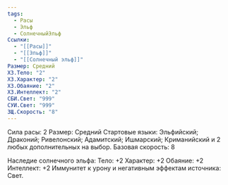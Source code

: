 ```yaml
---
tags:
  - Расы
  - Эльф
  - СолнечныйЭльф
Ссылки:
  - "[[Расы]]"
  - "[[Эльф]]"
  - "[[Солнечный эльф]]"
Размер: Средний
ХЗ.Тело: "2"
ХЗ.Характер: "2"
ХЗ.Обаяние: "2"
ХЗ.Интеллект: "2"
СБИ.Свет: "999"
СУИ.Свет: "999"
ЗЩ.Скорость: "8"
---
```

Сила расы: 2
Размер: Средний
Стартовые языки: Эльфийский; Драконий; Ривелонский; Адамитский; Ишмарский; Криманийский и 2 любых дополнительных на выбор.
Базовая скорость: 8

Наследие солнечного эльфа:
Тело: +2
Характер: +2
Обаяние: +2
Интеллект: +2
Иммунитет к урону и негативным эффектам источника: Свет. 






